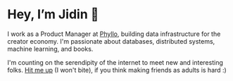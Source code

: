 # Hey, I’m Jidin 👋

I work as a Product Manager at [Phyllo](https://jidin.co/phyllo), building data infrastructure for the creator economy. I'm passionate about databases, distributed systems, machine learning, and books. 

I'm counting on the serendipity of the internet to meet new and interesting folks. [Hit me up](mailto:hi@jidin.co) (I won't bite), if you think making friends as adults is hard :)  
